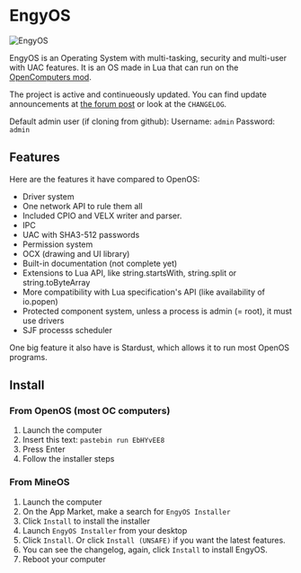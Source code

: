 # EngyOS
![EngyOS](https://bwsecondary.ddns.net/img/EngyOS4.png)

EngyOS is an Operating System with multi-tasking, security and multi-user with UAC features. It is an OS made in Lua that can run on the [OpenComputers mod](https://github.com/MightyPirates/OpenComputers).

The project is active and continueously updated. You can find update announcements at [the forum post](https://oc.cil.li/topic/1852-EngyOS/) or look at the `CHANGELOG`.

Default admin user (if cloning from github):
Username: `admin`
Password: `admin`

## Features
Here are the features it have compared to OpenOS:
- Driver system
- One network API to rule them all
- Included CPIO and VELX writer and parser.
- IPC
- UAC with SHA3-512 passwords
- Permission system
- OCX (drawing and UI library)
- Built-in documentation (not complete yet)
- Extensions to Lua API, like string.startsWith, string.split or string.toByteArray
- More compatibility with Lua specification's API (like availability of io.popen)
- Protected component system, unless a process is admin (= root), it must use drivers
- SJF processs scheduler

One big feature it also have is Stardust, which allows it to run most OpenOS programs.

## Install
### From OpenOS (most OC computers)
1. Launch the computer
2. Insert this text: `pastebin run EbHYvEE8`
3. Press Enter
4. Follow the installer steps

### From MineOS
1. Launch the computer
2. On the App Market, make a search for `EngyOS Installer`
3. Click `Install` to install the installer
4. Launch `EngyOS Installer` from your desktop
5. Click `Install`. Or click `Install (UNSAFE)` if you want the latest features.
6. You can see the changelog, again, click `Install` to install EngyOS.
7. Reboot your computer
